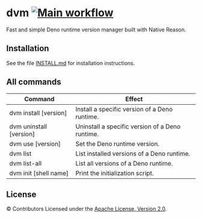 # dvm [![Main workflow](https://github.com/imbsky/dvm/workflows/Main%20workflow/badge.svg)](https://github.com/imbsky/dvm/actions)

Fast and simple Deno runtime version manager built with Native Reason.

## Installation

See the file [INSTALL.md](INSTALL.md) for installation instructions.

## All commands

| Command                 | Effect                                          |
| ----------------------- | ----------------------------------------------- |
| dvm install [version]   | Install a specific version of a Deno runtime.   |
| dvm uninstall [version] | Uninstall a specific version of a Deno runtime. |
| dvm use [version]       | Set the Deno runtime version.                   |
| dvm list                | List installed versions of a Deno runtime.      |
| dvm list-all            | List all versions of a Deno runtime.            |
| dvm init [shell name]   | Print the initialization script.                |

## License

&copy; Contributors Licensed under the
[Apache License, Version 2.0](https://www.apache.org/licenses/LICENSE-2.0).
